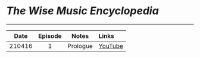 # _The Wise Music Encyclopedia_

---

|  Date  | Episode |  Notes   | Links                                   |
| :----: | :-----: | :------: | :-------------------------------------- |
| 210416 |    1    | Prologue | [YouTube](https://youtu.be/PnSUAu4NTPQ) |

